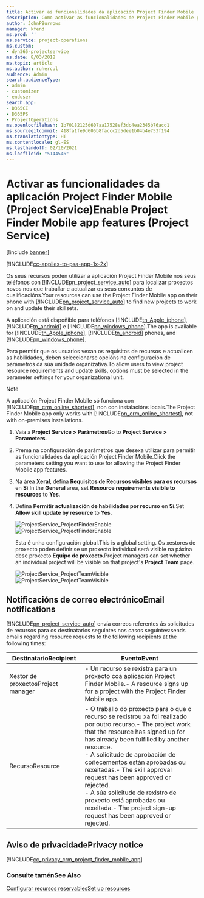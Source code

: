 ```yaml
---
title: Activar as funcionalidades da aplicación Project Finder Mobile
description: Como activar as funcionalidades de Project Finder Mobile para Project Service
author: JohnPBurrows
manager: kfend
ms.prod: ''
ms.service: project-operations
ms.custom:
- dyn365-projectservice
ms.date: 8/03/2018
ms.topic: article
ms.author: ruhercul
audience: Admin
search.audienceType:
- admin
- customizer
- enduser
search.app:
- D365CE
- D365PS
- ProjectOperations
ms.openlocfilehash: 1b70182125d607aa17528ef3dc4ea2345b76acd1
ms.sourcegitcommit: 418fa1fe9d605b8faccc2d5dee1b04b4e753f194
ms.translationtype: HT
ms.contentlocale: gl-ES
ms.lasthandoff: 02/10/2021
ms.locfileid: "5144546"
---
```

# <a name="enable-project-finder-mobile-app-features-project-service"></a><span data-ttu-id="64161-103">Activar as funcionalidades da aplicación Project Finder Mobile (Project Service)</span><span class="sxs-lookup"><span data-stu-id="64161-103">Enable Project Finder Mobile app features (Project Service)</span></span>

[!include [banner](../includes/psa-now-project-operations.md)]

[!INCLUDE[cc-applies-to-psa-app-1x-2x](../includes/cc-applies-to-psa-app-1x-2x.md)]

<span data-ttu-id="64161-104">Os seus recursos poden utilizar a aplicación Project Finder Mobile nos seus teléfonos con [!INCLUDE[pn_project_service_auto](../includes/pn-project-service-auto.md)] para localizar proxectos novos nos que traballar e actualizar os seus conxuntos de cualificacións.</span><span class="sxs-lookup"><span data-stu-id="64161-104">Your resources can use the Project Finder Mobile app on their phone with [!INCLUDE[pn_project_service_auto](../includes/pn-project-service-auto.md)] to find new projects to work on and update their skillsets.</span></span>  
  
 <span data-ttu-id="64161-105">A aplicación está dispoñible para teléfonos [!INCLUDE[tn_Apple_iphone](../includes/tn-apple-iphone.md)], [!INCLUDE[tn_android](../includes/tn-android.md)] e [!INCLUDE[pn_windows_phone](../includes/pn-windows-phone.md)].</span><span class="sxs-lookup"><span data-stu-id="64161-105">The app is available for [!INCLUDE[tn_Apple_iphone](../includes/tn-apple-iphone.md)], [!INCLUDE[tn_android](../includes/tn-android.md)] phones, and [!INCLUDE[pn_windows_phone](../includes/pn-windows-phone.md)].</span></span>  
    
 <span data-ttu-id="64161-106">Para permitir que os usuarios vexan os requisitos de recursos e actualicen as habilidades, deben seleccionarse opcións na configuración de parámetros da súa unidade organizativa.</span><span class="sxs-lookup"><span data-stu-id="64161-106">To allow users to view project resource requirements and update skills, options must be selected in the parameter settings for your organizational unit.</span></span>
  
> [!NOTE]
>  <span data-ttu-id="64161-107">A aplicación Project Finder Mobile só funciona con [!INCLUDE[pn_crm_online_shortest](../includes/pn-crm-online-shortest.md)], non con instalacións locais.</span><span class="sxs-lookup"><span data-stu-id="64161-107">The Project Finder Mobile app only works with [!INCLUDE[pn_crm_online_shortest](../includes/pn-crm-online-shortest.md)], not with on-premises installations.</span></span>  
  
1. <span data-ttu-id="64161-108">Vaia a **Project Service > Parámetros**</span><span class="sxs-lookup"><span data-stu-id="64161-108">Go to **Project Service > Parameters**.</span></span>  
  
2. <span data-ttu-id="64161-109">Prema na configuración de parámetros que desexa utilizar para permitir as funcionalidades da aplicación Project Finder Mobile.</span><span class="sxs-lookup"><span data-stu-id="64161-109">Click the parameters setting you want to use for allowing the Project Finder Mobile app features.</span></span>  
  
3. <span data-ttu-id="64161-110">Na área **Xeral**, defina **Requisitos de Recursos visibles para os recursos** en **Si**.</span><span class="sxs-lookup"><span data-stu-id="64161-110">In the **General** area, set **Resource requirements visible to resources** to **Yes**.</span></span>  
  
4. <span data-ttu-id="64161-111">Defina **Permitir actualización de habilidades por recurso** en **Si**.</span><span class="sxs-lookup"><span data-stu-id="64161-111">Set **Allow skill update by resource** to **Yes**.</span></span>  
  
   <span data-ttu-id="64161-112">![ProjectService_ProjectFinderEnable](../psa/media/project-service-project-finder-enable.png "ProjectService_ProjectFinderEnable")</span><span class="sxs-lookup"><span data-stu-id="64161-112">![ProjectService_ProjectFinderEnable](../psa/media/project-service-project-finder-enable.png "ProjectService_ProjectFinderEnable")</span></span>  
  
   <span data-ttu-id="64161-113">Esta é unha configuración global.</span><span class="sxs-lookup"><span data-stu-id="64161-113">This is a global setting.</span></span> <span data-ttu-id="64161-114">Os xestores de proxecto poden definir se un proxecto individual será visible na páxina dese proxecto **Equipo de proxecto**.</span><span class="sxs-lookup"><span data-stu-id="64161-114">Project managers can set whether an individual project will be visible on that project's **Project Team** page.</span></span>  
  
   <span data-ttu-id="64161-115">![ProjectService_ProjectTeamVisible](../psa/media/project-service-project-team-visible.png "ProjectService_ProjectTeamVisible")</span><span class="sxs-lookup"><span data-stu-id="64161-115">![ProjectService_ProjectTeamVisible](../psa/media/project-service-project-team-visible.png "ProjectService_ProjectTeamVisible")</span></span>  
  
## <a name="email-notifications"></a><span data-ttu-id="64161-116">Notificacións de correo electrónico</span><span class="sxs-lookup"><span data-stu-id="64161-116">Email notifications</span></span>  
 [!INCLUDE[pn_project_service_auto](../includes/pn-project-service-auto.md)] <span data-ttu-id="64161-117">envía correos referentes ás solicitudes de recursos para os destinatarios seguintes nos casos seguintes:</span><span class="sxs-lookup"><span data-stu-id="64161-117">sends emails regarding resource requests to the following recipients at the following times:</span></span>  
  
|<span data-ttu-id="64161-118">Destinatario</span><span class="sxs-lookup"><span data-stu-id="64161-118">Recipient</span></span>|<span data-ttu-id="64161-119">Evento</span><span class="sxs-lookup"><span data-stu-id="64161-119">Event</span></span>|  
|---------------|-----------|  
|<span data-ttu-id="64161-120">Xestor de proxectos</span><span class="sxs-lookup"><span data-stu-id="64161-120">Project manager</span></span>|<span data-ttu-id="64161-121">- Un recurso se rexistra para un proxecto coa aplicación Project Finder Mobile.</span><span class="sxs-lookup"><span data-stu-id="64161-121">- A resource signs up for a project with the Project Finder Mobile app.</span></span>|  
|<span data-ttu-id="64161-122">Recurso</span><span class="sxs-lookup"><span data-stu-id="64161-122">Resource</span></span>|<span data-ttu-id="64161-123">- O traballo do proxecto para o que o recurso se rexistrou xa foi realizado por outro recurso.</span><span class="sxs-lookup"><span data-stu-id="64161-123">- The project work that the resource has signed up for has already been fulfilled by another resource.</span></span><br /><span data-ttu-id="64161-124">- A solicitude de aprobación de coñecementos están aprobadas ou rexeitadas.</span><span class="sxs-lookup"><span data-stu-id="64161-124">- The skill approval request has been approved or rejected.</span></span><br /><span data-ttu-id="64161-125">- A súa solicitude de rexistro de proxecto está aprobadas ou rexeitada.</span><span class="sxs-lookup"><span data-stu-id="64161-125">- The project sign-up request has been approved or rejected.</span></span>|  
  
## <a name="privacy-notice"></a><span data-ttu-id="64161-126">Aviso de privacidade</span><span class="sxs-lookup"><span data-stu-id="64161-126">Privacy notice</span></span>  
 [!INCLUDE[cc_privacy_crm_project_finder_mobile_app](../includes/cc-privacy-crm-project-finder-mobile-app.md)]  
  
### <a name="see-also"></a><span data-ttu-id="64161-127">Consulte tamén</span><span class="sxs-lookup"><span data-stu-id="64161-127">See Also</span></span>  
 [<span data-ttu-id="64161-128">Configurar recursos reservables</span><span class="sxs-lookup"><span data-stu-id="64161-128">Set up resources</span></span>](../psa/set-up-resources.md)
